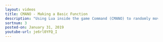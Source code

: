 ```yaml
---
layout: videos
title: CMANO - Making a Basic Function
description: "Using Lua inside the game Command (CMANO) to randomly move a ship/sub. Goes over creating the code and then how to wrap it into a Function for easier re-use."
sortnum: 3
posted-on: January 31, 2019
youtube-url: je6rl0YFQ_I
---
```

